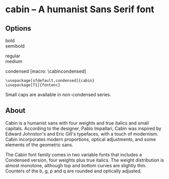 # cabin – A humanist Sans Serif font

## Options

bold            
semibold        

regular         
medium          

condensed [macro: \cabincondensed]

```
\usepackage[sfdefault,condensed]{cabin}
\usepackage[T1]{fontenc}
```

Small caps are available in non-condensed series.


## About
Cabin is a humanist sans with four weights and true italics and small capitals. According to the designer, Pablo Impallari, Cabin was inspired by Edward Johnston's and Eric Gill's typefaces, with a touch of modernism. Cabin incorporates modern proportions, optical adjustments, and some elements of the geometric sans.

The Cabin font family comes in two variable fonts that includes a Condensed version, four weights plus true italics. The weight distribution is almost monotone, although top and bottom curves are slightly thin. Counters of the b, g, p and q are rounded and optically adjusted.

